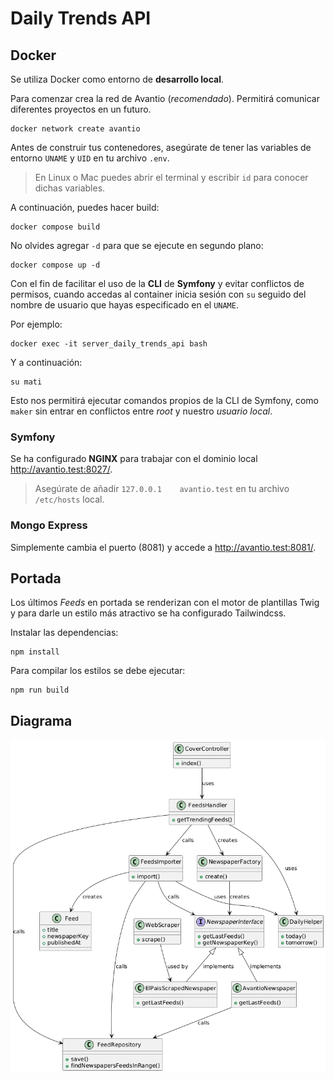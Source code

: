 # Daily Trends API

## Docker
Se utiliza Docker como entorno de **desarrollo local**.

Para comenzar crea la red de Avantio (_recomendado_). Permitirá comunicar diferentes proyectos en un futuro.
```
docker network create avantio
```

Antes de construir tus contenedores, asegúrate de tener las variables de entorno `UNAME` y `UID` en tu archivo `.env`.

> En Linux o Mac puedes abrir el terminal y escribir `id` para conocer dichas variables.

A continuación, puedes hacer build:
```
docker compose build
```

No olvides agregar `-d` para que se ejecute en segundo plano:
```
docker compose up -d
```

Con el fin de facilitar el uso de la **CLI** de **Symfony** y evitar conflictos de permisos, cuando accedas al container inicia sesión con `su` seguido del nombre de usuario que hayas especificado en el `UNAME`.

Por ejemplo:
```
docker exec -it server_daily_trends_api bash
```

Y a continuación:
```
su mati
```
Esto nos permitirá ejecutar comandos propios de la CLI de Symfony, como `maker` sin entrar en conflictos entre _root_ y nuestro _usuario local_.

### Symfony
Se ha configurado **NGINX** para trabajar con el dominio local http://avantio.test:8027/.
> Asegúrate de añadir `127.0.0.1	avantio.test` en tu archivo `/etc/hosts` local.

### Mongo Express
Simplemente cambia el puerto (8081) y accede a http://avantio.test:8081/.

## Portada
Los últimos _Feeds_ en portada se renderizan con el motor de plantillas Twig y para darle un estilo más atractivo se ha configurado Tailwindcss.

Instalar las dependencias:
```
npm install
```

Para compilar los estilos se debe ejecutar:
```
npm run build
```
## Diagrama
![plantuml](docs/screenshots/plantuml.png)